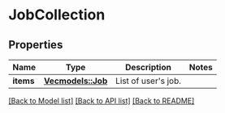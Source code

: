 # JobCollection

## Properties

Name | Type | Description | Notes
------------ | ------------- | ------------- | -------------
**items** | [**Vec<models::Job>**](Job.md) | List of user's job. | 

[[Back to Model list]](../README.md#documentation-for-models) [[Back to API list]](../README.md#documentation-for-api-endpoints) [[Back to README]](../README.md)


